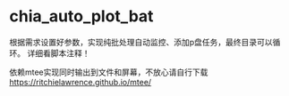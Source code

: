 # chia_auto_plot_bat
根据需求设置好参数，实现纯批处理自动监控、添加p盘任务，最终目录可以循环。
详细看脚本注释！

依赖mtee实现同时输出到文件和屏幕，不放心请自行下载
https://ritchielawrence.github.io/mtee/
